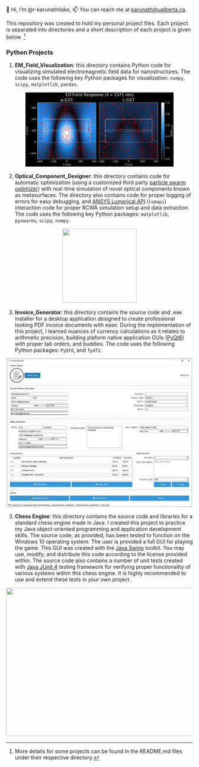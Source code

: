 👋 Hi, I’m @r-karunathilake, 📫 You can reach me at karunath@ualberta.ca.

This repository was created to hold my personal project files. Each project is separated into directories and a short description of each project is given below. [^1]

### Python Projects
1. **EM_Field_Visualization**: this directory contains Python code for visualizing simulated electromagnetic field data for nanostructures. The code uses the following key Python packages for visualization: `numpy`, `scipy`, `matplotlib`, `pandas`.
   
<p align="center">
      <img src="./EM_Field_Visualization/ED_E_Field_Maps.svg" width="400" height="200">
</p>

2. **Optical_Component_Designer**:  this directory contains code for automatic optimization (using a customized third party [particle swarm optimizer](https://pyswarms.readthedocs.io/en/latest/)) with real-time simulation of novel optical components known as metasurfaces. The directory also contains code for proper logging of errors for easy debugging, and [ANSYS Lumerical API](https://optics.ansys.com/hc/en-us/articles/360037824513-Python-API-overview) (`lumapi`) interaction code for proper RCWA simulation setup and data extraction. The code uses the following key Python packages: `matplotlib`, `pyswarms`, `scipy`, `numpy`.

<p align="center">
      <img src="./Optical_Component_Designer/pso_optimizer_output.gif" width="200" height="200">
</p>

3. **Invoice_Generator**: this directory contains the source code and .exe installer for a desktop application designed to create professional looking PDF invoice documents with ease. During the implementation of this project, I learned nuances of currency calculations as it relates to arithmetic precision, building plaform native application GUIs ([PyQt6](https://pypi.org/project/PyQt6/)) with proper tab orders, and buddies. The code uses the following Python packages: `PyQt6`, and `fpdf2`. 

<p align="center">
      <img src="./Invoice_Generator/readme_assets/Test_Invoice_GUI.jpg" width="500" height="400">
</p>

3. **Chess Engine**: this directory contains the source code and libraries for a standard chess engine made in Java. I created this project to practice my Java object-oriented programming and application development skills. The source code, as provided, has been tested to function on the Windows 10 operating system. The user is provided a full GUI for playing the game. This GUI was created with the [Java Swing](https://docs.oracle.com/javase/tutorial/uiswing/) toolkit. You may use, modify, and distribute this code according to the license provided within. The source code also contains a number of unit tests created with [Java JUnit 4](https://junit.org/junit4/) testing framework for verifying proper functionality of various systems within this chess engine. It is highly recommended to use and extend these tests in your own project. 

<p align="center">
      <img src="./Chess/Chess_Game/readme_assets/Java_Chess_Engine_Demo.gif" width="600" height="400">
</p>

[^1]: More details for some projects can be found in the README.md files under their respective directory. 
